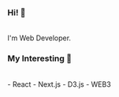 ### Hi! 👋
<br>
I'm Web Developer.
<br>

### My Interesting 🚀
 <br>
- React
- Next.js
- D3.js
- WEB3
